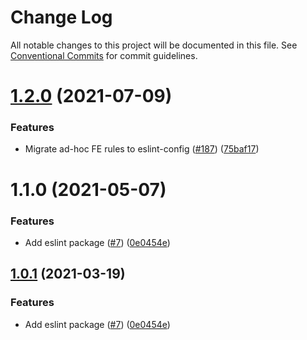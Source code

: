 # Change Log

All notable changes to this project will be documented in this file.
See [Conventional Commits](https://conventionalcommits.org) for commit guidelines.

# [1.2.0](https://github.com/cometswap/comet-toolkit/tree/master/packages/eslint-config-comet/compare/@cometswap/eslint-config-comet@1.1.0...@cometswap/eslint-config-comet@1.2.0) (2021-07-09)


### Features

* Migrate ad-hoc FE rules to eslint-config ([#187](https://github.com/cometswap/comet-toolkit/tree/master/packages/eslint-config-comet/issues/187)) ([75baf17](https://github.com/cometswap/comet-toolkit/tree/master/packages/eslint-config-comet/commit/75baf175c8316fdfc549bc99e2bc38d65b18c5b6))





# 1.1.0 (2021-05-07)


### Features

* Add eslint package ([#7](https://github.com/cometswap/comet-toolkit/tree/master/packages/eslint-config-comet/issues/7)) ([0e0454e](https://github.com/cometswap/comet-toolkit/tree/master/packages/eslint-config-comet/commit/0e0454eb9a63e976934956dc5c66fbef2ce2017a))





## [1.0.1](https://github.com/cometswap/comet-toolkit/tree/master/packages/eslint-config-comet/compare/@cometswap-libs/eslint-config-comet@1.0.1...@cometswap-libs/eslint-config-comet@1.0.1) (2021-03-19)


### Features

* Add eslint package ([#7](https://github.com/cometswap/comet-toolkit/tree/master/packages/eslint-config-comet/issues/7)) ([0e0454e](https://github.com/cometswap/comet-toolkit/tree/master/packages/eslint-config-comet/commit/0e0454eb9a63e976934956dc5c66fbef2ce2017a))
